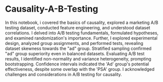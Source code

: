 # Causality-A-B-Testing
In this notebook, i covered the basics of causality, explored a marketing A/B testing dataset, conducted feature engineering, and understood dataset correlations. I delved into A/B testing fundamentals, formulated hypotheses, and examined randomization's importance. Further, I explored experimental design, analyzed group assignments, and performed tests, revealing dataset skewness towards the "ad" group. Stratified sampling confirmed "ad" group superiority even in balanced datasets. Evaluating A/B test results, I identified non-normality and variance heterogeneity, prompting bootstrapping. Confidence intervals indicated the 'Ad' group's potential effectiveness, despite some overlap with the 'PSA' group. I acknowledged challenges and considerations in A/B testing for causality.

